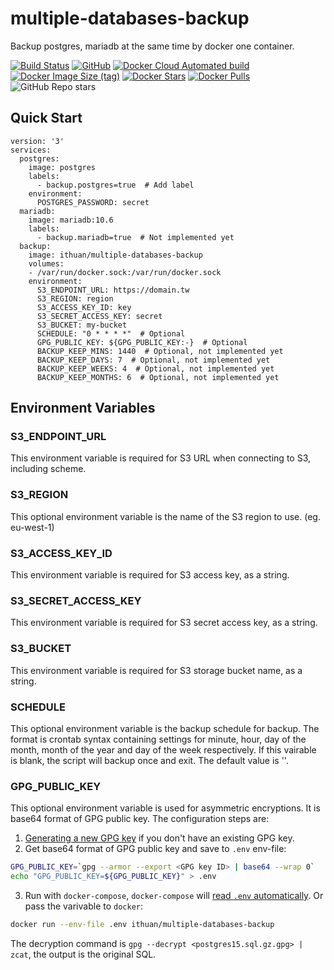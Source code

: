 # multiple-databases-backup
Backup postgres, mariadb at the same time by docker one container.

[![Build Status](https://app.travis-ci.com/i3thuan5/multiple-databases-backup.svg?branch=main)](https://app.travis-ci.com/i3thuan5/multiple-databases-backup)
[![GitHub](https://img.shields.io/github/license/i3thuan5/multiple-databases-backup)](https://github.com/i3thuan5/multiple-databases-backup/blob/main/LICENSE)
[![Docker Cloud Automated build](https://img.shields.io/docker/cloud/automated/ithuan/multiple-databases-backup)](https://hub.docker.com/r/ithuan/multiple-databases-backup)
[![Docker Image Size (tag)](https://img.shields.io/docker/image-size/ithuan/multiple-databases-backup/latest)](https://hub.docker.com/r/ithuan/multiple-databases-backup)
[![Docker Stars](https://img.shields.io/docker/stars/ithuan/multiple-databases-backup)](https://hub.docker.com/r/ithuan/multiple-databases-backup)
[![Docker Pulls](https://img.shields.io/docker/pulls/ithuan/multiple-databases-backup)](https://hub.docker.com/r/ithuan/multiple-databases-backup)
![GitHub Repo stars](https://img.shields.io/github/stars/i3thuan5/multiple-databases-backup?style=social)

## Quick Start

```
version: '3'
services:
  postgres:
    image: postgres
    labels:
      - backup.postgres=true  # Add label
    environment:
      POSTGRES_PASSWORD: secret
  mariadb:
    image: mariadb:10.6
    labels:
      - backup.mariadb=true  # Not implemented yet
  backup:
    image: ithuan/multiple-databases-backup
    volumes:
    - /var/run/docker.sock:/var/run/docker.sock
    environment:
      S3_ENDPOINT_URL: https://domain.tw
      S3_REGION: region
      S3_ACCESS_KEY_ID: key
      S3_SECRET_ACCESS_KEY: secret
      S3_BUCKET: my-bucket
      SCHEDULE: "0 * * * *"  # Optional
      GPG_PUBLIC_KEY: ${GPG_PUBLIC_KEY:-}  # Optional
      BACKUP_KEEP_MINS: 1440  # Optional, not implemented yet
      BACKUP_KEEP_DAYS: 7  # Optional, not implemented yet
      BACKUP_KEEP_WEEKS: 4  # Optional, not implemented yet
      BACKUP_KEEP_MONTHS: 6  # Optional, not implemented yet
```

## Environment Variables

### S3_ENDPOINT_URL

This environment variable is required for S3 URL when connecting to S3, including scheme.

### S3_REGION

This optional environment variable is the name of the S3 region to use. (eg. eu-west-1)

### S3_ACCESS_KEY_ID

This environment variable is required for S3 access key, as a string.

### S3_SECRET_ACCESS_KEY

This environment variable is required for S3 secret access key, as a string.

### S3_BUCKET

This environment variable is required for S3 storage bucket name, as a string.

### SCHEDULE

This optional environment variable is the backup schedule for backup. The format is crontab syntax containing settings for minute, hour, day of the month, month of the year and day of the week respectively. If this vairable is blank, the script will backup once and exit. The default value is ''.

### GPG_PUBLIC_KEY
This optional environment variable is used for asymmetric encryptions. It is base64 format of GPG public key. The configuration steps are:

1. [Generating a new GPG key](https://docs.github.com/en/authentication/managing-commit-signature-verification/generating-a-new-gpg-key) if you don't have an existing GPG key.
2. Get base64 format of GPG public key and save to `.env` env-file:
```bash
GPG_PUBLIC_KEY=`gpg --armor --export <GPG key ID> | base64 --wrap 0`
echo "GPG_PUBLIC_KEY=${GPG_PUBLIC_KEY}" > .env
```
3. Run with `docker-compose`, `docker-compose` will [read `.env` automatically](https://docs.docker.com/compose/environment-variables/set-environment-variables/#substitute-with-an-env-file).
Or pass the varivable to `docker`:
```bash
docker run --env-file .env ithuan/multiple-databases-backup
```

The decryption command is `gpg --decrypt <postgres15.sql.gz.gpg> | zcat`, the output is the original SQL.
